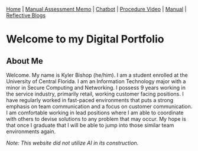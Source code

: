 [Home](index.md) | [Manual Assessment Memo](manual_assessment_memo.md) | [Chatbot](chatbot.md) | [Procedure Video](procedure_video.md) | [Manual](manual.md) | [Reflective Blogs](reflective_blogs.md) 

# Welcome to my Digital Portfolio 

## About Me 
Welcome. My name is Kyler Bishop (he/him). I am a student enrolled at the University of Central Florida. I am an Information Technology major with a minor in Secure Computing and Networking. I possess 9 years working in the service industry, primarily retail, working customer facing positions.
I have regularly worked in fast-paced environments that puts a strong emphasis on team communication and a focus on customer communication. I am comfortable working in lead positions where I am able to coordinate with others to devise solutions to any problem that may occur. My hope is that once I graduate that I will be able to jump into those similar team environments again.

*Note: This website did not utilize AI in its construction.*


<center></center>
